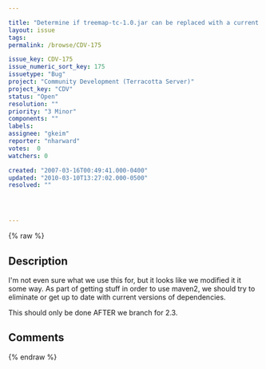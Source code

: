 ```yaml
---

title: "Determine if treemap-tc-1.0.jar can be replaced with a current version, or just removed."
layout: issue
tags: 
permalink: /browse/CDV-175

issue_key: CDV-175
issue_numeric_sort_key: 175
issuetype: "Bug"
project: "Community Development (Terracotta Server)"
project_key: "CDV"
status: "Open"
resolution: ""
priority: "3 Minor"
components: ""
labels: 
assignee: "gkeim"
reporter: "nharward"
votes:  0
watchers: 0

created: "2007-03-16T00:49:41.000-0400"
updated: "2010-03-10T13:27:02.000-0500"
resolved: ""




---
```


{% raw %}

## Description

<div markdown="1" class="description">

I'm not even sure what we use this for, but it looks like we modified it it some way.  As part of getting stuff in order to use maven2, we should try to eliminate or get up to date with current versions of dependencies.

This should only be done AFTER we branch for 2.3.

</div>

## Comments



{% endraw %}
